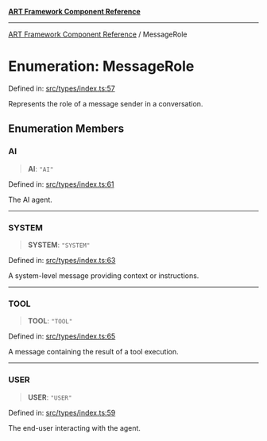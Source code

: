 [**ART Framework Component Reference**](../README.md)

***

[ART Framework Component Reference](../README.md) / MessageRole

# Enumeration: MessageRole

Defined in: [src/types/index.ts:57](https://github.com/hashangit/ART/blob/fe46dfaaacd3f198d9540925c3184fcab0f9c813/src/types/index.ts#L57)

Represents the role of a message sender in a conversation.

## Enumeration Members

### AI

> **AI**: `"AI"`

Defined in: [src/types/index.ts:61](https://github.com/hashangit/ART/blob/fe46dfaaacd3f198d9540925c3184fcab0f9c813/src/types/index.ts#L61)

The AI agent.

***

### SYSTEM

> **SYSTEM**: `"SYSTEM"`

Defined in: [src/types/index.ts:63](https://github.com/hashangit/ART/blob/fe46dfaaacd3f198d9540925c3184fcab0f9c813/src/types/index.ts#L63)

A system-level message providing context or instructions.

***

### TOOL

> **TOOL**: `"TOOL"`

Defined in: [src/types/index.ts:65](https://github.com/hashangit/ART/blob/fe46dfaaacd3f198d9540925c3184fcab0f9c813/src/types/index.ts#L65)

A message containing the result of a tool execution.

***

### USER

> **USER**: `"USER"`

Defined in: [src/types/index.ts:59](https://github.com/hashangit/ART/blob/fe46dfaaacd3f198d9540925c3184fcab0f9c813/src/types/index.ts#L59)

The end-user interacting with the agent.
